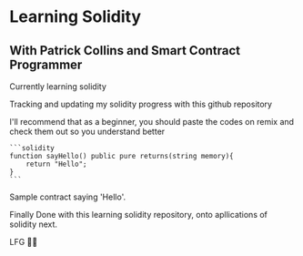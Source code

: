 # Learning Solidity

## With Patrick Collins and Smart Contract Programmer

Currently learning solidity

Tracking and updating my solidity progress with this github repository

I'll recommend that as a beginner, you should paste the codes on remix and check them out so you understand better

    ```solidity
    function sayHello() public pure returns(string memory){
        return "Hello";
    }
    ```

Sample contract saying 'Hello'.

Finally Done with this learning solidity repository, onto apllications of solidity next.

LFG 🚀🔥
